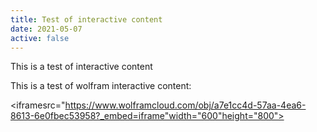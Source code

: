 ```yaml
---
title: Test of interactive content
date: 2021-05-07
active: false
---
```


This is a test of interactive content

<!--more-->

This is a test of wolfram interactive content:

<iframesrc="https://www.wolframcloud.com/obj/a7e1cc4d-57aa-4ea6-8613-6e0fbec53958?_embed=iframe"width="600"height="800"></iframe>

